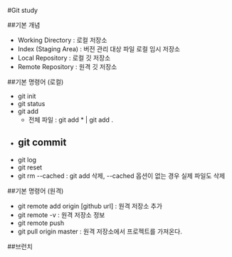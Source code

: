 #Git study

##기본 개념
- Working Directory : 로컬 저장소
- Index (Staging Area) : 버전 관리 대상 파일 로컬 임시 저장소
- Local Repository : 로컬 깃 저장소
- Remote Repository : 원격 깃 저장소

##기본 명령어 (로컬)
- git init
- git status
- git add
  - 전체 파일 : git add * | git add .
- git commit
  -  
- git log
- git reset
- git rm --cached : git add 삭제, --cached 옵션이 없는 경우 실제 파일도 삭제


##기본 명령어 (원격)
- git remote add origin [github url] : 원격 저장소 추가
- git remote -v : 원격 저장소 정보
- git remote push 
- git pull origin master : 원격 저장소에서 프로젝트를 가져온다.


##브런치

